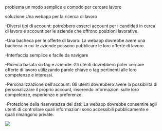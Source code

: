 problema
un modo semplice e comodo per cercare lavoro

soluzione
Una webapp per la ricerca di lavoro

-Diversi tipi di account: potrebbero esserci account per i candidati in cerca di lavoro e account per le aziende che offrono posizioni lavorative.

-Una bacheca per le offerte di lavoro: La webapp dovrebbe avere una bacheca in cui le aziende possono pubblicare le loro offerte di lavoro. 

-Interfaccia semplice e facile da navigare

-Ricerca basata su tag e aziende: Gli utenti dovrebbero poter cercare offerte di lavoro utilizzando parole chiave o tag pertinenti alle loro competenze e interessi. 

-Personalizzazione dell'account: Gli utenti dovrebbero avere la possibilità di personalizzare il proprio account, inserendo informazioni sulle loro competenze, esperienze e preferenze. 

-Protezione della riservatezza dei dati: La webapp dovrebbe consentire agli utenti di controllare quali informazioni sono accessibili pubblicamente e quali rimangono private.

<img src="http://yuml.me/diagram/scruffy/usecase/[Utente]-(registrazione),[Utente]-(login),[Utente]-(modificare le proprie informazioni),(modificare le proprie informazioni)>(login),[Utente]-(navigare la bacheca), (navigare la bacheca) >(login),(login)<(log out),(registrazione)<(login), [organizzazione]-(registrazione),[organizzazione]-(aggiungere nuove offerte di lavoro),(aggiungere nuove offerte di lavoro)>(login),[organizzazione]-(cancellare le offerte di lavoro),(cancellare le offerte di lavoro)<(note: devono essere state pubblicate da quel account),(cancellare le offerte di lavoro)>(login),[amministratore]-(login),[amministratore]-(cancellare utenti),(cancellare utenti)>(login),[amministratore]-(cancellare post),(cancellare post)>login,[amministratore]-(modificare post),
[amministratore]-(modificare utenti),[organizzazione]-(modificare post),(modificare post)>(login),(modificare utenti)>(login)">
